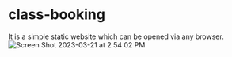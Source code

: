 # class-booking
It is a simple static website which can be opened via any browser.
![Screen Shot 2023-03-21 at 2 54 02 PM](https://user-images.githubusercontent.com/82268257/226564569-5eb0ee95-47e3-4c60-8517-2b387bc000d5.png)
